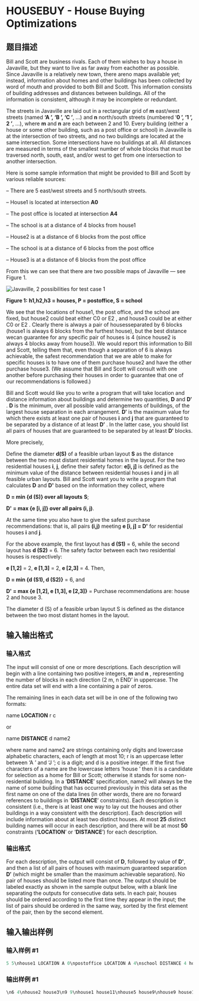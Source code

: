 # HOUSEBUY - House Buying Optimizations

## 题目描述

Bill and Scott are business rivals. Each of them wishes to buy a house in Javaville, but they want to live as far away from eachother as possible. Since Javaville is a relatively new town, there areno maps available yet; instead, information about homes and other buildings has been collected by word of mouth and provided to both Bill and Scott. This information consists of building addresses and distances between buildings. All of the information is consistent, although it may be incomplete or redundant.

The streets in Javaville are laid out in a rectangular grid of **m** east/west streets (named **‘A ’, ‘B ’, ‘C ’**, …) and **n** north/south streets (numbered ‘**0 ’, ‘1 ’, 2 ’**, …), where **m** and **n** are each between 2 and 10. Every building (either a house or some other building, such as a post office or school) in Javaville is at the intersection of two streets, and no two buildings are located at the same intersection. Some intersections have no buildings at all. All distances are measured in terms of the smallest number of whole blocks that must be traversed north, south, east, and/or west to get from one intersection to another intersection.

Here is some sample information that might be provided to Bill and Scott by various reliable sources:

– There are 5 east/west streets and 5 north/south streets.

– House1 is located at intersection **A0**

– The post office is located at intersection **A4**

– The school is at a distance of 4 blocks from house1

– House2 is at a distance of 6 blocks from the post office

– The school is at a distance of 6 blocks from the post office

– House3 is at a distance of 6 blocks from the post office

From this we can see that there are two possible maps of Javaville — see Figure 1.

![Javaville, 2 possibilities for test case 1](http://www.lydsy.com:808/JudgeOnline/upload/201112/1(4).jpg)

**Figure 1:** **h1,h2,h3 = houses, P = postoffice, S = school**

We see that the locations of house1, the post office, and the school are fixed, but house2 could beat either C0 or E2 , and house3 could be at either C0 or E2 . Clearly there is always a pair of housesseparated by 6 blocks (house1 is always 6 blocks from the furthest house), but the best distance wecan guarantee for any specific pair of houses is 4 (since house2 is always 4 blocks away from house3). We would report this information to Bill and Scott, telling them that, even though a separation of 6 is always achievable, the safest recommendation that we are able to make for specific houses is to have one of them purchase house2 and have the other purchase house3. (We assume that Bill and Scott will consult with one another before purchasing their houses in order to guarantee that one of our recommendations is followed.)

Bill and Scott would like you to write a program that will take location and distance information about buildings and determine two quantities, **D** and **D′** . **D** is the minimum, over all possible valid arrangements of buildings, of the largest house separation in each arrangement. **D′** is the maximum value for which there exists at least one pair of houses **i** and **j** that are guaranteed to be separated by a distance of at least **D′** . In the latter case, you should list all pairs of houses that are guaranteed to be separated by at least **D′** blocks.

More precisely,

Define the diameter **d(S)** of a feasible urban layout **S** as the distance between the two most distant residential homes in the layout. For the two residential houses **i**, **j**, define their safety factor: **e\[i, j\]** is defined as the minimum value of the distance between residential houses **i** and **j** in all feasible urban layouts. Bill and Scott want you to write a program that calculates **D** and **D'** based on the information they collect, where

**D = min {d (S)} over all layouts** ****S****;

**D' = max {e \[i, j\]} over all pairs (i, j)**.

At the same time you also have to give the safest purchase recommendations: that is, all pairs **(i,j)** meeting **e \[i, j\] = D'** for residential houses **i** and **j**.

For the above example, the first layout has **d (S1)** = 6, while the second layout has **d (S2)** = 6. The safety factor between each two residential houses is respectively:

**e \[1,2\]** = 2, **e \[1,3\]** = 2, **e \[2,3\]** = 4. Then,

**D = min {d (S1), d (S2)}** = 6, and

**D' = max {e \[1,2\], e \[1,3\], e \[2,3\]}** = Purchase recommendations are: house 2 and house 3.

The diameter d (S) of a feasible urban layout S is defined as the distance between the two most distant homes in the layout.

## 输入输出格式

### 输入格式

 The input will consist of one or more descriptions. Each description will begin with a line containing two positive integers, **m** and **n** , representing the number of blocks in each direction (2 m, n END’ in uppercase. The entire data set will end with a line containing a pair of zeros.

The remaining lines in each data set will be in one of the following two formats:

name **LOCATION** r c

or

name **DISTANCE** d name2

where name and name2 are strings containing only digits and lowercase alphabetic characters, each of length at most 10; r is an uppercase letter between ‘A ’ and ‘J ’; c is a digit; and d is a positive integer. If the first five characters of a name are the lowercase letters ‘house ’ then it is a candidate for selection as a home for Bill or Scott; otherwise it stands for some non-residential building. In a ‘**DISTANCE**’ specification, name2 will always be the name of some building that has occurred previously in this data set as the first name on one of the data lines (in other words, there are no forward references to buildings in ‘**DISTANCE**’ constraints). Each description is consistent (i.e., there is at least one way to lay out the houses and other buildings in a way consistent with the description). Each description will include information about at least two distinct houses. At most **25** distinct building names will occur in each description, and there will be at most **50** constraints (**‘LOCATION**’ or ‘**DISTANCE**’) for each description.

### 输出格式

 For each description, the output will consist of **D**, followed by value of **D'**, and then a list of all pairs of houses with maximum guaranteed separation **D′** (which might be smaller than the maximum achievable separation). No pair of houses should be listed more than once. The output should be labeled exactly as shown in the sample output below, with a blank line separating the outputs for consecutive data sets. In each pair, houses should be ordered according to the first time they appear in the input; the list of pairs should be ordered in the same way, sorted by the first element of the pair, then by the second element.

## 输入输出样例

### 输入样例 #1

```cpp
5 5\nhouse1 LOCATION A 0\npostoffice LOCATION A 4\nschool DISTANCE 4 house1\nhouse2 DISTANCE 6 postoffice\nschool DISTANCE 6 postoffice\nhouse3 DISTANCE 6 postoffice\nEND\n10 10\nhouse1 LOCATION A 0\nbuilding2 DISTANCE 12 house1\nbuilding2 DISTANCE 12 house1\nhouse3 DISTANCE 7 house1\nbuilding4 DISTANCE 2 house3\nbuilding4 DISTANCE 7 building2\nbuilding4 DISTANCE 2 house3\nhouse5 DISTANCE 6 building4\nbuilding6 DISTANCE 10 building2\nbuilding6 DISTANCE 5 building4\nbuilding6 DISTANCE 2 house1\nhouse7 DISTANCE 1 house1\nhouse7 DISTANCE 1 house1\nbuilding8 DISTANCE 10 house7\nhouse9 DISTANCE 10 building2\nhouse9 DISTANCE 3 building4\nbuilding10 DISTANCE 5 house3\nbuilding10 DISTANCE 5 house3\nhouse11 DISTANCE 3 building2\nbuilding12 DISTANCE 7 house7\nbuilding12 DISTANCE 8 house1\nbuilding12 DISTANCE 9 building4\nbuilding12 DISTANCE 3 house5\nhouse13 DISTANCE 7 building8\nhouse13 DISTANCE 3 house5\nbuilding14 DISTANCE 2 building10\nbuilding14 DISTANCE 9 building8\nhouse15 DISTANCE 12 building8\nhouse15 DISTANCE 11 building12\nhouse15 DISTANCE 9 building2\nhouse15 DISTANCE 7 house13\nbuilding16 DISTANCE 6 building10\nbuilding16 DISTANCE 3 house11\nbuilding16 DISTANCE 12 house9\nbuilding16 DISTANCE 5 house7\nhouse17 DISTANCE 4 house11\nhouse17 DISTANCE 3 building12\nbuilding18 DISTANCE 8 building14\nbuilding18 DISTANCE 10 building6\nbuilding18 DISTANCE 8 building14\nbuilding18 DISTANCE 10 building6\nhouse19 DISTANCE 2 house13\nhouse19 DISTANCE 6 building18\nhouse19 DISTANCE 1 house5\nbuilding20 DISTANCE 8 building14\nEND\n0 0
```


### 输出样例 #1

```cpp
\n6 4\nhouse2 house3\n9 9\nhouse1 house11\nhouse5 house9\nhouse9 house11\nhouse9 house17
```


